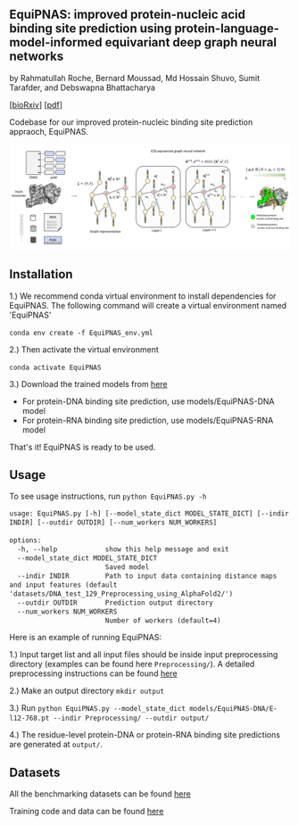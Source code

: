 ## EquiPNAS: improved protein-nucleic acid binding site prediction using protein-language-model-informed equivariant deep graph neural networks

by Rahmatullah Roche, Bernard Moussad, Md Hossain Shuvo, Sumit Tarafder, and Debswapna Bhattacharya

[[bioRxiv](https://www.biorxiv.org/content/10.1101/2023.09.14.557719v1)] [[pdf](https://www.biorxiv.org/content/10.1101/2023.09.14.557719v1.full.pdf)]

Codebase for our improved protein-nucleic binding site prediction appraoch, EquiPNAS.

![Workflow](./workflow.png)

## Installation

1.) We recommend conda virtual environment to install dependencies for EquiPNAS. The following command will create a virtual environment named 'EquiPNAS'

`conda env create -f EquiPNAS_env.yml`

2.) Then activate the virtual environment

`conda activate EquiPNAS`

3.) Download the trained models from [here](https://zenodo.org/record/7888985#.ZFHIVHbMK3A)

- For protein-DNA binding site prediction, use models/EquiPNAS-DNA model 
- For protein-RNA binding site prediction, use models/EquiPNAS-RNA model 


That's it! EquiPNAS is ready to be used.

## Usage

To see usage instructions, run `python EquiPNAS.py -h`

```
usage: EquiPNAS.py [-h] [--model_state_dict MODEL_STATE_DICT] [--indir INDIR] [--outdir OUTDIR] [--num_workers NUM_WORKERS]

options:
  -h, --help            show this help message and exit
  --model_state_dict MODEL_STATE_DICT
                        Saved model
  --indir INDIR         Path to input data containing distance maps and input features (default 'datasets/DNA_test_129_Preprocessing_using_AlphaFold2/')
  --outdir OUTDIR       Prediction output directory
  --num_workers NUM_WORKERS
                        Number of workers (default=4)

```
Here is an example of running EquiPNAS:

1.) Input target list and all input files should be inside input preprocessing directory (examples can be found here `Preprocessing/`). A detailed preprocessing instructions can be found [here](Preprocessing/)

2.) Make an output directory `mkdir output`

3.) Run `python EquiPNAS.py --model_state_dict models/EquiPNAS-DNA/E-l12-768.pt --indir Preprocessing/ --outdir output/`

4.) The residue-level protein-DNA or protein-RNA binding site predictions are generated at `output/`. 


## Datasets

All the benchmarking datasets can be found [here](https://zenodo.org/record/7897020#.ZFQYbnbMK3A)

Training code and data can be found [here](https://zenodo.org/records/10120954)
